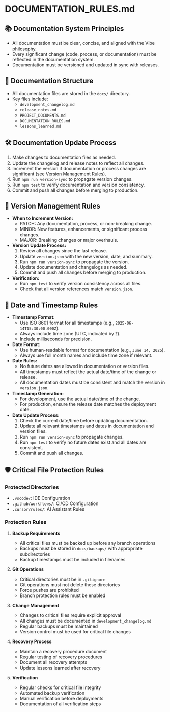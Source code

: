 # DOCUMENTATION_RULES.md

## 📚 Documentation System Principles
- All documentation must be clear, concise, and aligned with the Vibe philosophy.
- Every significant change (code, process, or documentation) must be reflected in the documentation system.
- Documentation must be versioned and updated in sync with releases.

## 📝 Documentation Structure
- All documentation files are stored in the `docs/` directory.
- Key files include:
  - `development_changelog.md`
  - `release_notes.md`
  - `PROJECT_DOCUMENTS.md`
  - `DOCUMENTATION_RULES.md`
  - `lessons_learned.md`

## 🛠️ Documentation Update Process
1. Make changes to documentation files as needed.
2. Update the changelog and release notes to reflect all changes.
3. Increment the version if documentation or process changes are significant (see Version Management Rules).
4. Run `npm run version-sync` to propagate version changes.
5. Run `npm test` to verify documentation and version consistency.
6. Commit and push all changes before merging to production.

## 🔄 Version Management Rules
- **When to Increment Version:**
  - PATCH: Any documentation, process, or non-breaking change.
  - MINOR: New features, enhancements, or significant process changes.
  - MAJOR: Breaking changes or major overhauls.
- **Version Update Process:**
  1. Review all changes since the last release.
  2. Update `version.json` with the new version, date, and summary.
  3. Run `npm run version-sync` to propagate the version.
  4. Update documentation and changelogs as needed.
  5. Commit and push all changes before merging to production.
- **Verification:**
  - Run `npm test` to verify version consistency across all files.
  - Check that all version references match `version.json`.

## 📅 Date and Timestamp Rules
- **Timestamp Format:**
  - Use ISO 8601 format for all timestamps (e.g., `2025-06-14T15:30:00.000Z`).
  - Always include time zone (UTC, indicated by `Z`).
  - Include milliseconds for precision.
- **Date Format:**
  - Use human-readable format for documentation (e.g., `June 14, 2025`).
  - Always use full month names and include time zone if relevant.
- **Date Rules:**
  - No future dates are allowed in documentation or version files.
  - All timestamps must reflect the actual date/time of the change or release.
  - All documentation dates must be consistent and match the version in `version.json`.
- **Timestamp Generation:**
  - For development, use the actual date/time of the change.
  - For production, ensure the release date matches the deployment date.
- **Date Update Process:**
  1. Check the current date/time before updating documentation.
  2. Update all relevant timestamps and dates in documentation and version files.
  3. Run `npm run version-sync` to propagate changes.
  4. Run `npm test` to verify no future dates exist and all dates are consistent.
  5. Commit and push all changes.

## 🛡️ Critical File Protection Rules

### Protected Directories
- `.vscode/`: IDE Configuration
- `.github/workflows/`: CI/CD Configuration
- `.cursor/rules/`: AI Assistant Rules

### Protection Rules
1. **Backup Requirements**
   - All critical files must be backed up before any branch operations
   - Backups must be stored in `docs/backups/` with appropriate subdirectories
   - Backup timestamps must be included in filenames

2. **Git Operations**
   - Critical directories must be in `.gitignore`
   - Git operations must not delete these directories
   - Force pushes are prohibited
   - Branch protection rules must be enabled

3. **Change Management**
   - Changes to critical files require explicit approval
   - All changes must be documented in `development_changelog.md`
   - Regular backups must be maintained
   - Version control must be used for critical file changes

4. **Recovery Process**
   - Maintain a recovery procedure document
   - Regular testing of recovery procedures
   - Document all recovery attempts
   - Update lessons learned after recovery

5. **Verification**
   - Regular checks for critical file integrity
   - Automated backup verification
   - Manual verification before deployments
   - Documentation of all verification steps 